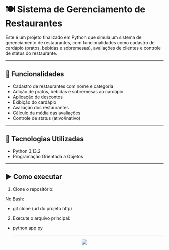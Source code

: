# 🍽️ Sistema de Gerenciamento de Restaurantes

Este é um projeto finalizado em Python que simula um sistema de gerenciamento de restaurantes, com funcionalidades como cadastro de cardápio (pratos, bebidas e sobremesas), avaliações de clientes e controle de status do restaurante.

---

## 🔧 Funcionalidades

- Cadastro de restaurantes com nome e categoria  
- Adição de pratos, bebidas e sobremesas ao cardápio  
- Aplicação de descontos  
- Exibição do cardápio  
- Avaliação dos restaurantes  
- Cálculo da média das avaliações  
- Controle de status (ativo/inativo)

---

## 🚀 Tecnologias Utilizadas

- Python 3.13.2
- Programação Orientada a Objetos  

---

## ▶️ Como executar

1. Clone o repositório:

No Bash:

- git clone (url do projeto http)



2. Execute o arquivo principal:


- python app.py

  ---


<p align="center">
  <a href="https://skillicons.dev">
    <img src="https://skillicons.dev/icons?i=py" />
  </a>
</p>


